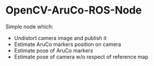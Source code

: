 # OpenCV-AruCo-ROS-Node
Simple node which:
  * Undistort camera image and publish it 
  * Estimate AruCo markers position on camera
  * Estimate pose of AruCo markers 
  * Estimate pose of camera w/o respect of reference map
